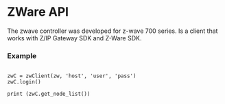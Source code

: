 # ZWare API

The zwave controller was developed for z-wave 700 series. Is a client that works with Z/IP Gateway SDK and Z-Ware SDK.


### Example

```zw = ZWareApi()

zwC = zwClient(zw, 'host', 'user', 'pass')
zwC.login()

print (zwC.get_node_list())
```
